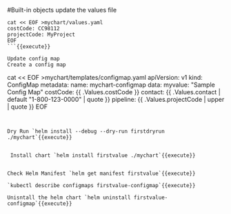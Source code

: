 #Built-in objects
update the values file
```
cat << EOF >mychart/values.yaml
costCode: CC98112
projectCode: MyProject
EOF
```{{execute}}

Update config map 
Create a config map
```
cat << EOF >mychart/templates/configmap.yaml
apiVersion: v1
kind: ConfigMap
metadata:
  name: mychart-configmap
data:
  myvalue: "Sample Config Map"
  costCode: {{ .Values.costCode }}
  contact: {{ .Values.contact | default "1-800-123-0000" | quote }}
  pipeline: {{ .Values.projectCode | upper | quote }}
EOF
```{{execute}}


Dry Run `helm install --debug --dry-run firstdryrun ./mychart`{{execute}}
 
 
 Install chart `helm install firstvalue ./mychart`{{execute}}
 
 
Check Helm Manifest `helm get manifest firstvalue`{{execute}}
 
`kubectl describe configmaps firstvalue-configmap`{{execute}}

Unisntall the helm chart `helm uninstall firstvalue-configmap`{{execute}}
